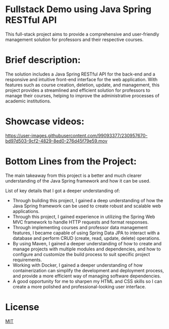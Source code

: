 # Fullstack Demo using Java Spring RESTful API

This full-stack project aims to provide a comprehensive and user-friendly management solution for professors and their respective courses. 

# Brief description: 

The solution includes a Java Spring RESTful API for the back-end and a responsive and intuitive front-end interface for the web application. With features such as course creation, deletion, update, and management, this project provides a streamlined and efficient solution for professors to manage their courses, helping to improve the administrative processes of academic institutions.

# Showcase videos:
https://user-images.githubusercontent.com/99093377/230957670-bd97d503-9cf2-4829-8ed0-276d45f79e59.mov

# Bottom Lines from the Project:
The main takeaway from this project is a better and much clearer understanding of the Java Spring framework and how it can be used. 

List of key details that I got a deeper understanding of:
  - Through building this project, I gained a deep understanding of how the Java Spring framework can be used to create robust and scalable web applications.
  - Through this project, I gained experience in utilizing the Spring Web MVC framework to handle HTTP requests and format responses.
  - Through implementing courses and professor data management features, I became capable of using Spring Data JPA to interact with a database and perform CRUD (create, read, update, delete) operations.
  - By using Maven, I gained a deeper understanding of how to create and manage projects with multiple modules and dependencies, and how to configure and customize the build process to suit specific project requirements.
  - Working with Docker, I gained a deeper understanding of how containerization can simplify the development and deployment process, and provide a more efficient way of managing software dependencies.
  - A good opportunity for me to sharpen my HTML and CSS skills so I can create a more polished and professional-looking user interface.
  

# License
[MIT](https://choosealicense.com/licenses/mit/)
